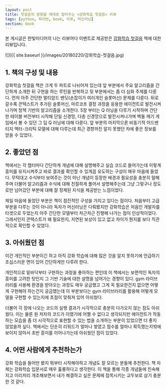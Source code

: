 ```yaml
---
layout: post
title: 첫걸음의 방향을 제대로 잡아주는 <강화학습 첫걸음> 리뷰
tags: [python, 파이썬, book, 리뷰, 머신러닝]
section: book
---
```


본 게시글은 한빛미디어의 나는 리뷰어다 이벤트로 제공받은 [강화학습 첫걸음](http://www.hanbit.co.kr/store/books/look.php?p_code=B9929859785) 책에 대한 리뷰입니다.

![]({{ site.baseurl }}/images/20180220/강화학습-첫걸음.jpg)

## 1. 책의 구성 및 내용
강화학습 첫걸음 책은 크게 두 파트로 나뉘어져 있는데 앞 부분에서 주요 알고리즘을 간단하게 소개한 뒤 구현을 하는 루틴을 반복하고 뒷 부분에서는 좀 더 심화 주제를 다룬다. 먼저 아주 간단한 멀티암드 밴딧(손잡이가 여러개인 슬롯머신) 문제를 다룬다. 뒤로 갈수록 콘텍스트가 추가된 슬롯머신, 마르코프 결정 과정을 응용한 에이전트로 발전시켜 나가며 정책 기반의 알고리즘을 소개한다. 5장 부터는 Q 러닝을 다루기 시작하며 간단한 테이블 버전부터 시작해 단일 신경망, 다층 신경망으로 발전시켜나가며 벽돌 깨기 게임에서 볼 수 있던 그 딥 Q 러닝에 대해 다룬다. 앞 부분의 마지막으론 비동기적 어드밴티지 액터-크리틱 모델에 대해 다루는데 최근 경향까진 알지 못했던 차에 좋은 정보를 얻을 수 있었다.

## 2. 좋았던 점
책에서는 각 챕터마다 간단하게 개념에 대해 설명해주고 실습 코드로 들어가는데 이렇게 흥미를 유지시켜주고 바로 결과를 확인할 수 있게끔 유도하는 구성이 매우 마음에 들었다. 무턱대고 수식부터 보여주는 것이 아닌 개념이 등장한 배경과 필요성을 충분히 말해주며 더불어 알고리즘과 수식에 대해 친절하게 풀어서 설명해주는데 그냥 그렇구나 정도로만 넘어갔던 부분에 대해 잘 정제된 지식을 제공받는 느낌이었다.

제일 마음에 들었던 부분은 책이 점진적인 구성을 가지고 있다는 점이다. 처음부터 고급 부분을 다루는 것이 아니라 독자가 머신러닝은 다뤄봤지만 강화학습은 처음인 개발자를 타겟으로 두었는지 아주 간단한 모델부터 차근차근 진행해 나가는 점이 인상적이었다. 그래서인지 콘텍스트가 왜 필요한지, 지연된 보상이 있고 없고 차이가 뭔지를 보다 직관적으로 확인할 수 있었다.

## 3. 아쉬웠던 점
이건 개인적인 부분이긴 하고 아직 강화 학습에 대해 많은 것을 알지 못하기에 언급하기 조심스러운 면이 있어 간단하게만 다루려 한다.

개인적으로 밑바닥부터 구현하는 과정을 좋아하는 편인데 이 책에서는 보편적인 독자의 흥미를 고려한 탓인지 그 기반 기술에 대한 설명을 넘어가는 경향이 있다. gym 라이브러리를 사용해 환경을 받아오는 과정도 매우 궁금했고 그게 꼭 필요한건지 없으면 어떻게 구현해야 하는건지 궁금했는데 이 부분보다는 gym 라이브러리를 활용해 어떻게 모델을 구현할 수 있는지에 초점이 맞춰져 있어 아쉬웠다.

더불어 각 장에 나오는 코드의 실행 결과가 시각적으로 충분히 다가오지 않는 점도 아쉬웠다. 이는 물론 원 저자의 코드가 이랬기에 어쩔 수 없다고 생각되지만 에이전트가 작동하는 모습을 좀 더 시각적으로 표현할 수 있는 법을 소개하는 부분이 있었으면 더 좋지 않았을까 싶다. 책에서는 단순히 리워드가 얼마나 쌓였고 점수를 얼마나 획득했는지밖에 보이지 않아서 초반 흥미를 이어나가는데 아쉬웠던 점이 있었다.

## 4. 어떤 사람에게 추천하는가
강화 학습을 들어만 봤지 뭐부터 시작해야하고 개념도 잘 모르는 분들께 추천한다. 책 자체는 강화학습 입문서로 매우 훌륭하다고 생각한다. 이 책을 통해 각종 개념들에 친숙해지고 이리저리 개조해보면서 내가 해결하고 싶은 문제에 접목시키는 교두보로 삼기 충분한 것 같다.
